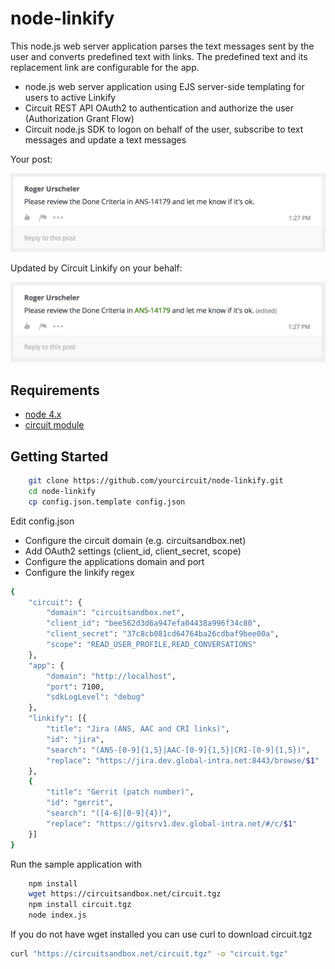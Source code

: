 # node-linkify

This node.js web server application parses the text messages sent by the user and converts predefined text with links. The predefined text and its replacement link are configurable for the app.

* node.js web server application using EJS server-side templating for users to active Linkify
* Circuit REST API OAuth2 to authentication and authorize the user (Authorization Grant Flow)
* Circuit node.js SDK to logon on behalf of the user, subscribe to text messages and update a text messages

Your post:

<img src="public/before.jpg" width="600px">

Updated by Circuit Linkify on your behalf:

<img src="public/after.jpg" width="600px">


## Requirements
* [node 4.x](http://nodejs.org/download/)
* [circuit module](https://circuitsandbox.net/sdk/)

## Getting Started

```bash
    git clone https://github.com/yourcircuit/node-linkify.git
    cd node-linkify
    cp config.json.template config.json
```

Edit config.json
* Configure the circuit domain (e.g. circuitsandbox.net)
* Add OAuth2 settings (client_id, client_secret, scope)
* Configure the applications domain and port
* Configure the linkify regex

```bash
{
    "circuit": {
        "domain": "circuitsandbox.net",
        "client_id": "bee562d3d6a947efa04438a996f34c80",
        "client_secret": "37c8cb081cd64764ba26cdbaf9bee00a",
        "scope": "READ_USER_PROFILE,READ_CONVERSATIONS"
    },
    "app": {
        "domain": "http://localhost",
        "port": 7100,
        "sdkLogLevel": "debug"
    },
    "linkify": [{
        "title": "Jira (ANS, AAC and CRI links)",
        "id": "jira",
        "search": "(ANS-[0-9]{1,5}|AAC-[0-9]{1,5}|CRI-[0-9]{1,5})",
        "replace": "https://jira.dev.global-intra.net:8443/browse/$1"
    },
    {
        "title": "Gerrit (patch number)",
        "id": "gerrit",
        "search": "([4-6][0-9]{4})",
        "replace": "https://gitsrv1.dev.global-intra.net/#/c/$1"
    }]
}
``` 
 
Run the sample application with 
 
```bash
    npm install
    wget https://circuitsandbox.net/circuit.tgz
    npm install circuit.tgz
    node index.js
``` 

 If you do not have wget installed you can use curl to download circuit.tgz
```bash
curl "https://circuitsandbox.net/circuit.tgz" -o "circuit.tgz"
``` 

